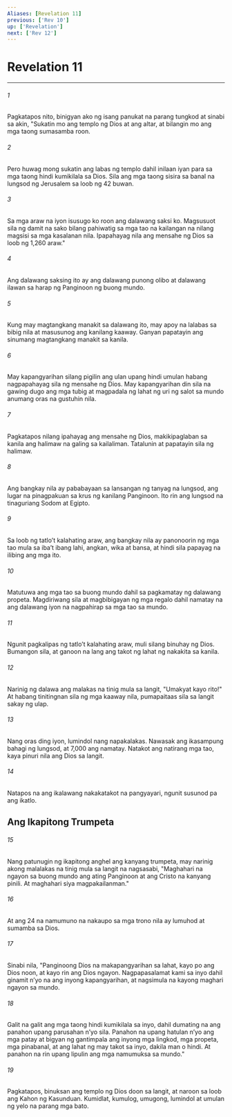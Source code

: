 ```yaml
---
Aliases: [Revelation 11]
previous: ['Rev 10']
up: ['Revelation']
next: ['Rev 12']
---
```

# Revelation 11

***

###### 1
Pagkatapos nito, binigyan ako ng isang panukat na parang tungkod at sinabi sa akin, "Sukatin mo ang templo ng Dios at ang altar, at bilangin mo ang mga taong sumasamba roon. 

###### 2
Pero huwag mong sukatin ang labas ng templo dahil inilaan iyan para sa mga taong hindi kumikilala sa Dios. Sila ang mga taong sisira sa banal na lungsod ng Jerusalem sa loob ng 42 buwan. 

###### 3
Sa mga araw na iyon isusugo ko roon ang dalawang saksi ko. Magsusuot sila ng damit na sako bilang pahiwatig sa mga tao na kailangan na nilang magsisi sa mga kasalanan nila. Ipapahayag nila ang mensahe ng Dios sa loob ng 1,260 araw." 

###### 4
Ang dalawang saksing ito ay ang dalawang punong olibo at dalawang ilawan sa harap ng Panginoon ng buong mundo. 

###### 5
Kung may magtangkang manakit sa dalawang ito, may apoy na lalabas sa bibig nila at masusunog ang kanilang kaaway. Ganyan papatayin ang sinumang magtangkang manakit sa kanila. 

###### 6
May kapangyarihan silang pigilin ang ulan upang hindi umulan habang nagpapahayag sila ng mensahe ng Dios. May kapangyarihan din sila na gawing dugo ang mga tubig at magpadala ng lahat ng uri ng salot sa mundo anumang oras na gustuhin nila. 

###### 7
Pagkatapos nilang ipahayag ang mensahe ng Dios, makikipaglaban sa kanila ang halimaw na galing sa kailaliman. Tatalunin at papatayin sila ng halimaw. 

###### 8
Ang bangkay nila ay pababayaan sa lansangan ng tanyag na lungsod, ang lugar na pinagpakuan sa krus ng kanilang Panginoon. Ito rin ang lungsod na tinaguriang Sodom at Egipto. 

###### 9
Sa loob ng tatloʼt kalahating araw, ang bangkay nila ay panonoorin ng mga tao mula sa ibaʼt ibang lahi, angkan, wika at bansa, at hindi sila papayag na ilibing ang mga ito. 

###### 10
Matutuwa ang mga tao sa buong mundo dahil sa pagkamatay ng dalawang propeta. Magdiriwang sila at magbibigayan ng mga regalo dahil namatay na ang dalawang iyon na nagpahirap sa mga tao sa mundo. 

###### 11
Ngunit pagkalipas ng tatloʼt kalahating araw, muli silang binuhay ng Dios. Bumangon sila, at ganoon na lang ang takot ng lahat ng nakakita sa kanila. 

###### 12
Narinig ng dalawa ang malakas na tinig mula sa langit, "Umakyat kayo rito!" At habang tinitingnan sila ng mga kaaway nila, pumapaitaas sila sa langit sakay ng ulap. 

###### 13
Nang oras ding iyon, lumindol nang napakalakas. Nawasak ang ikasampung bahagi ng lungsod, at 7,000 ang namatay. Natakot ang natirang mga tao, kaya pinuri nila ang Dios sa langit. 

###### 14
Natapos na ang ikalawang nakakatakot na pangyayari, ngunit susunod pa ang ikatlo.

## Ang Ikapitong Trumpeta 

###### 15
Nang patunugin ng ikapitong anghel ang kanyang trumpeta, may narinig akong malalakas na tinig mula sa langit na nagsasabi, "Maghahari na ngayon sa buong mundo ang ating Panginoon at ang Cristo na kanyang pinili. At maghahari siya magpakailanman." 

###### 16
At ang 24 na namumuno na nakaupo sa mga trono nila ay lumuhod at sumamba sa Dios. 

###### 17
Sinabi nila, "Panginoong Dios na makapangyarihan sa lahat, kayo po ang Dios noon, at kayo rin ang Dios ngayon. Nagpapasalamat kami sa inyo dahil ginamit nʼyo na ang inyong kapangyarihan, at nagsimula na kayong maghari ngayon sa mundo. 

###### 18
Galit na galit ang mga taong hindi kumikilala sa inyo, dahil dumating na ang panahon upang parusahan nʼyo sila. Panahon na upang hatulan nʼyo ang mga patay at bigyan ng gantimpala ang inyong mga lingkod, mga propeta, mga pinabanal, at ang lahat ng may takot sa inyo, dakila man o hindi. At panahon na rin upang lipulin ang mga namumuksa sa mundo." 

###### 19
Pagkatapos, binuksan ang templo ng Dios doon sa langit, at naroon sa loob ang Kahon ng Kasunduan. Kumidlat, kumulog, umugong, lumindol at umulan ng yelo na parang mga bato.
